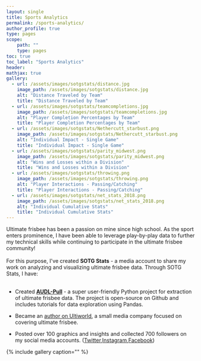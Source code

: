 ```yaml
---
layout: single
title: Sports Analytics
permalink: /sports-analytics/
author_profile: true
type: pages
scope:
    path: ""
    type: pages
toc: true
toc_label: "Sports Analytics"
header:
mathjax: true
gallery:
  - url: /assets/images/sotgstats/distance.jpg
    image_path: /assets/images/sotgstats/distance.jpg
    alt: "Distance Traveled by Team"
    title: "Distance Traveled by Team"
  - url: /assets/images/sotgstats/teamcompletions.jpg
    image_path: /assets/images/sotgstats/teamcompletions.jpg
    alt: "Player Completion Percentages by Team"
    title: "Player Completion Percentages by Team"
  - url: /assets/images/sotgstats/Nethercutt_starbust.png
    image_path: /assets/images/sotgstats/Nethercutt_starbust.png
    alt: "Individual Impact - Single Game"
    title: "Individual Impact - Single Game"
  - url: /assets/images/sotgstats/parity_midwest.png
    image_path: /assets/images/sotgstats/parity_midwest.png
    alt: "Wins and Losses within a Division"
    title: "Wins and Losses within a Division"
  - url: /assets/images/sotgstats/throwing.png
    image_path: /assets/images/sotgstats/throwing.png
    alt: "Player Interactions - Passing/Catching"
    title: "Player Interactions - Passing/Catching"
  - url: /assets/images/sotgstats/net_stats_2018.png
    image_path: /assets/images/sotgstats/net_stats_2018.png
    alt: "Individual Cumulative Stats"
    title: "Individual Cumulative Stats"
---
```



Ultimate frisbee has been a passion on mine since high school. As the sport enters prominence, I have
been able to leverage play-by-play data to further my technical skills while continuing to participate
in the ultimate frisbee community!
<br>
<br>
For this purpose, I've created <strong>SOTG Stats</strong> - a media account to share my work on analyzing
and visualizing ultimate frisbee data. Through SOTG Stats, I have:
<br>
<br>

<ul>
  <li>
    <p> Created <a href="https://github.com/dfiorino/audl-pull"><strong>AUDL-Pull</strong></a> - a super user-friendly Python project for extraction of ultimate
    frisbee data. The project is open-source on Github and includes tutorials for data exploration using Pandas.</p>
  </li>
  <li>
    <p> Became an <a href="https://ultiworld.com/author/dfiorino/">author on Ultiworld</a>, a small media company focused on covering ultimate frisbee. </p>
  </li>
  <li>
    <p> Posted over 100 graphics and insights and collected 700 followers on my
social media accounts. (<a href="https://twitter.com/sotgstats">Twitter</a>,<a
href="https://www.instagram.com/statsofthegame">Instagram</a>,<a href="https://www.facebook.com/sotgstats/">Facebook</a>) </p>
  </li>
</ul>

{% include gallery caption="" %}



